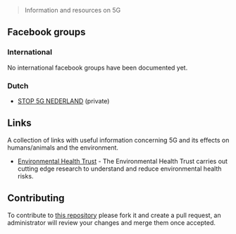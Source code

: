 > Information and resources on 5G

## Facebook groups

### International
No international facebook groups have been documented yet.

### Dutch
- [STOP 5G NEDERLAND](https://www.facebook.com/groups/446053079582108/) (private)

## Links
A collection of links with useful information concerning 5G and its effects on humans/animals and the environment.

- [Environmental Health Trust](https://ehtrust.org/) - The Environmental Health Trust carries out cutting edge research to understand and reduce environmental health risks.

## Contributing

To contribute to [this repository](https://github.com/collaborative-resources/5G-knowledge-base) please fork it and create a pull request, an administrator will review your changes and merge them once accepted.
